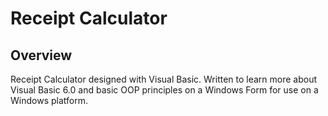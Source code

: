 # Receipt Calculator

## Overview
Receipt Calculator designed with Visual Basic. Written to learn more about Visual Basic 6.0 and basic OOP principles on a Windows Form for use on a Windows platform.


